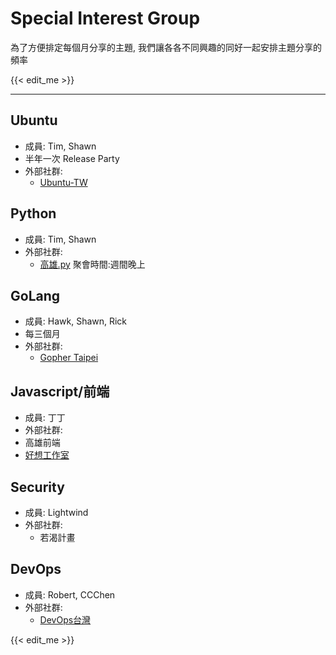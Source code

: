 # Special Interest Group
為了方便排定每個月分享的主題,
我們讓各各不同興趣的同好一起安排主題分享的頻率

{{< edit_me >}}

---

## Ubuntu
 - 成員: Tim, Shawn
 - 半年一次 Release Party
 - 外部社群:
   - [Ubuntu-TW](https://www.ubuntu-tw.org/)

## Python
 - 成員: Tim, Shawn
 - 外部社群:
   - [高雄.py](https://www.meetup.com/Kaohsiung-Python-Meetup/) 聚會時間:週間晚上

## GoLang
 - 成員: Hawk, Shawn, Rick
 - 每三個月
 - 外部社群:
   - [Gopher Taipei](https://t.me/golangtw)

## Javascript/前端
 - 成員: 丁丁
  - 外部社群:
  - 高雄前端
   - [好想工作室](http://goodideas-studio.com/)

## Security
 - 成員: Lightwind
 - 外部社群:
   - 若渴計畫
   
## DevOps
 - 成員: Robert, CCChen
 - 外部社群:
   - [DevOps台灣](https://t.me/devopstw)

 

{{< edit_me >}}
